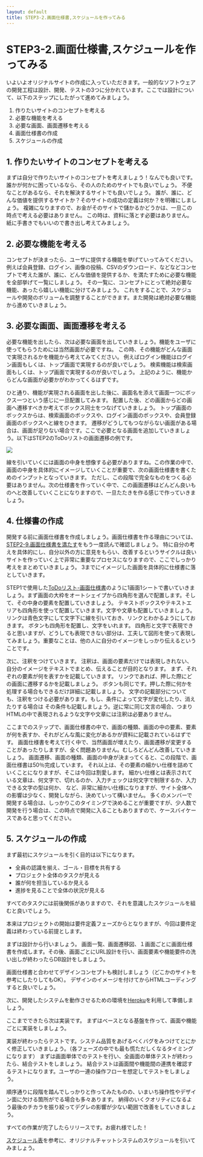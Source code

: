 ```yaml
---
layout: default
title: STEP3-2.画面仕様書,スケジュールを作ってみる
---
```

# STEP3-2.画面仕様書,スケジュールを作ってみる

いよいよオリジナルサイトの作成に入っていただきます。一般的なソフトウェアの開発工程は設計、開発、テストの3つに分かれています。ここでは設計について、以下のステップにしたがって進めてみましょう。

1. 作りたいサイトのコンセプトを考える
2. 必要な機能を考える
3. 必要な画面、画面遷移を考える
4. 画面仕様書の作成
5. スケジュールの作成

## 1. 作りたいサイトのコンセプトを考える

まずは自分で作りたいサイトのコンセプトを考えましょう！なんでも良いです。
誰かが何かに困っているなら、その人のためのサイトでも良いでしょう。
不便なことがあるなら、それを解決するサイトでも良いでしょう。
誰が、誰に、どんな価値を提供するサイトか？そのサイトの成功の定義は何か？を明確にしましょう。
複雑になりますので、お金がそのサイトで儲かるかどうかは、一旦この時点で考える必要はありません。
この時は、資料に落とす必要はありません。紙に手書きでもいいので書き出し考えてみましょう。

## 2. 必要な機能を考える

コンセプトが決まったら、ユーザに提供する機能を挙げていってみてください。
例えば会員登録、ログイン、画像の投稿、CSVのダウンロード、などなどコンセプトで考えた誰が、誰に、どんな価値を提供するか、を満たすために必要な機能を全部挙げて一覧にしましょう。
その一覧に、コンセプトにとって絶対必要な機能、あったら嬉しい機能に分けてみましょう。
これをすることで、スケジュールや開発のボリュームを調整することができます。また開発は絶対必要な機能から進めていきましょう。

## 3. 必要な画面、画面遷移を考える

必要な機能を出したら、次は必要な画面を出していきましょう。機能をユーザに使ってもらうためには当然画面が必要ですね。
この時、その機能がどんな画面で実現されるかを機能から考えてみてください。
例えばログイン機能はログイン画面もしくは、トップ画面で実現するのが良いでしょう。
検索機能は検索画面もしくは、トップ画面で実現するのが良いでしょう。
上記のように、機能からどんな画面が必要かがわかってくるはずです。

ひと通り、機能が実現される画面を出した後に、画面名を添えて画面一つにボックス一つという感じに一旦配置してみます。
配置した後、どの画面からどの画面へ遷移すべきか考えてボックス同士をつなげていきましょう。
トップ画面のボックスからは、検索画面のボックスや、ログイン画面のボックスや、会員登録画面のボックスへと線をひきます。
遷移がどうしてもつながらない画面がある場合は、画面が足りない場合です。ここで必要となる画面を追加していきましょう。以下はSTEP2のToDoリストの画面遷移の例です。

![](../images/3_2_1.png)

線を引いていくには画面の中身を想像する必要がありますね。この作業の中で、画面の中身を具体的にイメージしていくことが重要で、次の画面仕様書を書くためのインプットとなっていきます。
ただし、この段階で完全なものをつくる必要はありません。次の仕様書を作っていく中で、この画面遷移はどんどん良いものへと改善していくことになりますので、一旦たたきを作る感じで作っていきましょう。

## 4. 仕様書の作成

開発する前に画面仕様書を作成しましょう。画面仕様書を作る理由については、[STEP2-9.画面仕様書を満たす](../2/9.html)をもう一度読んで確認しましょう。
特に自分の考えを具体的にし、自分以外の方に意見をもらい、改善するというサイクルは良いサイトを作っていく上で非常に重要なプロセスになりますので、ここでしっかり考えをまとめていきましょう。
3までにイメージした画面を具体的に仕様書に落としていきます。

STEP1で使用した[ToDoリスト-画面仕様書](https://docs.google.com/spreadsheets/d/1RnX15U8iBMeLrQ0hZ9iz5fxtDwOdmEsFduJfCPezUG0/edit?usp=sharing)のように1画面1シートで書いていきましょう。まず画面の大枠をオートシェイプから四角形を選んで配置します。そして、その中身の要素を配置していきましょう。
テキストボックスやテキストエリアも四角形を使って配置していきます。文字や文章も配置していきましょう。
リンクは青色文字にして文字下に線を引いておき、リンクとわかるようにしておきます。
ボタンも四角形を配置し、文字をいれます。
四角形と文字で表現できると思いますが、どうしても表現できない部分は、工夫して図形を使って表現してみましょう。重要なことは、他の人に自分のイメージをしっかり伝えるということです。

次に、注釈をつけていきます。
注釈は、画面の要素だけでは表現しきれない、自分のイメージをテキストでまとめ、伝えることが目的となります。
まず、それぞれの要素が何を表すかを記載していきます。
リンクであれば、押した際にどの画面に遷移するかを記載しましょう。
ボタンも同じです。押した際に何かを処理する場合もできるだけ詳細に記載しましょう。
文字の記載部分についても、注釈をつける必要があります。もし、条件によって文字が変化したり、消えたりする場合は
その条件も記載しましょう。逆に常に同じ文言の場合、つまりHTMLの中で表現されるような文字や文章には注釈は必要ありません。

ここまでのステップで、画面仕様書の中で、画面の種類、画面の中の要素、要素が何を表すか、それがどんな風に変化があるかが資料に記載されているはずです。
画面仕様書を考えて行く中で、当然画面が増えたり、画面遷移が変更することがあったりしますが、全く問題ありません。むしろどんどん改善していきましょう。
画面遷移、画面の種類、画面の中身が決まってくると、この段階で、画面仕様書は50％完成しています。
それ以上は、その要素の細かい仕様を詰めていくことになりますが、そこは今回は割愛します。
細かい仕様とは表示されている文章は、何文字で、切れるのか、入力チェックは何文字で制限するか、入力できる文字の型は何か、
など、非常に細かい仕様になりますが、サイト全体への影響は少なく、開発しながら、決めていって構いません。
多くのメンバーで開発する場合は、しっかりこのタイミングで決めることが重要ですが、少人数で開発を行う場合は、この時点で開発に入ることもありますので、ケースバイケースであると思ってください。

## 5. スケジュールの作成

まず最初にスケジュールを引く目的は以下になります。

* 全員の認識を揃え、ゴール・目標を共有する
* プロジェクト全体のタスクが見える
* 誰が何を担当しているか見える
* 進捗を見ることで全体の状況が見える

すべてのタスクには前後関係がありますので、それを意識したスケジュールを組むと良いでしょう。

本来はプロジェクトの開始は要件定義フェーズからとなりますが、今回は要件定義は終わっている前提とします。

まずは設計から行いましょう。
画面一覧、画面遷移図、１画面ごとに画面仕様書を作成します。その後、画面ごとにURL設計を行い、画面要素や機能要件の洗い出しが終わったらDB設計をしましょう。

画面仕様書と合わせてデザインコンセプトも検討しましょう（どこかのサイトを参考にしたりしてもOK）。
デザインのイメージを付けてからHTMLコーディングすると良いでしょう。

次に、開発したシステムを動作させるための環境を[Heroku](https://www.heroku.com/)を利用して準備しましょう。

ここまでできたら次は実装です。
まずはベースとなる基盤を作って、画面や機能ごとに実装をしましょう。

実装が終わったらテストです。システム品質をあげるべくバグをみつけてとにかく修正していきましょう。（各フェーズの中でも最も慌ただしくなるタイミングになります）
まずは画面単体でのテストを行い、全画面の単体テストが終わったら、結合テストをしましょう。
結合テストは画面間や機能間の連携を確認するテストになります。ユーザの一連の操作フローを想定してテストをしましょう。

順序通りに段階を踏んでしっかりと作ってみたものの、いまいち操作性やデザイン面に欠ける箇所がでる場合も多々あります。
納得のいくクオリティになるよう最後のチカラを振り絞ってデグレの影響が少ない範囲で改善をしていきましょう。

すべての作業が完了したらリリースです。お疲れ様でした！

[スケジュール表](https://docs.google.com/spreadsheets/d/1A4XPZDyIZSaH-jwQ3Jew5eWNtMc7Gq_1z2qEMpXiIPI/edit?usp=sharing)を参考に、オリジナルチャットシステムのスケジュールを引いてみましょう。
